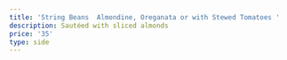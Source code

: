 ```yaml
---
title: 'String Beans  Almondine, Oreganata or with Stewed Tomatoes '
description: Sautéed with sliced almonds
price: '35'
type: side
---
```


